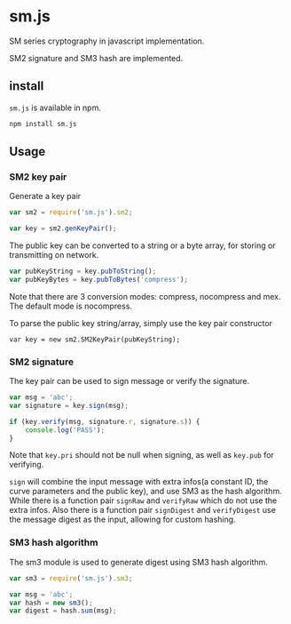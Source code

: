 # sm.js

SM series cryptography in javascript implementation.

SM2 signature and SM3 hash are implemented.

## install

`sm.js` is available in npm.

```sh
npm install sm.js
```

## Usage 

### SM2 key pair

Generate a key pair

```js
var sm2 = require('sm.js').sm2;

var key = sm2.genKeyPair();
```

The public key can be converted to a string or a byte array, for storing or
transmitting on network.

```js
var pubKeyString = key.pubToString();
var pubKeyBytes = key.pubToBytes('compress');
```

Note that there are 3 conversion modes: compress, nocompress and mex.
The default mode is nocompress.

To parse the public key string/array, simply use the key pair constructor

```
var key = new sm2.SM2KeyPair(pubKeyString);
```


### SM2 signature

The key pair can be used to sign message or verify the signature.

```js
var msg = 'abc';
var signature = key.sign(msg);

if (key.verify(msg, signature.r, signature.s)) {
	console.log('PASS');
}
```

Note that `key.pri` should not be null when signing, as well as `key.pub` for
verifying.

`sign` will combine the input message with extra infos(a constant ID, the curve
parameters and the public key), and use SM3 as the hash algorithm. While there
is a function pair `signRaw` and `verifyRaw` which do not use the extra infos.
Also there is a function pair `signDigest` and `verifyDigest` use the message
digest as the input, allowing for custom hashing.


### SM3 hash algorithm

The sm3 module is used to generate digest using SM3 hash algorithm.

```js
var sm3 = require('sm.js').sm3;

var msg = 'abc';
var hash = new sm3();
var digest = hash.sum(msg);
```

